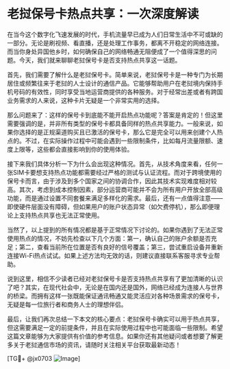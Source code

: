 # 老挝保号卡热点共享：一次深度解读

在当今这个数字化飞速发展的时代，手机流量早已成为人们日常生活中不可或缺的一部分。无论是刷视频、看直播，还是处理工作事务，都离不开稳定的网络连接。而当你身处异国他乡时，如何确保自己的网络畅通无阻便成了一个值得深思的问题。今天，我们就来聊聊老挝保号卡是否支持热点共享这一话题。

首先，我们需要了解什么是老挝保号卡。简单来说，老挝保号卡是一种专门为长期居住或频繁往来于老挝的人士设计的通信产品。它能够帮助用户在老挝境内保持手机号码的有效性，同时享受当地运营商提供的各种服务。对于经常出差或者有跨国业务需求的人来说，这种卡片无疑是一个非常实用的选择。

那么问题来了：这样的保号卡到底能不能开启热点功能呢？答案是肯定的！但这里需要强调的是，并非所有类型的保号卡都具备同样的热点共享能力。一般来说，如果你选择的是正规渠道购买且已激活的保号卡，那么它是完全可以用来创建个人热点的。不过，在实际操作过程中可能会遇到一些限制条件，比如每月流量限额、速度上限等，这些都会直接影响到你的使用体验。

接下来我们具体分析一下为什么会出现这种情况。首先，从技术角度来看，任何一张SIM卡要想支持热点功能都需要经过严格的测试与认证流程。而对于跨境使用的保号卡而言，由于涉及到多个国家之间的协调合作，因此其技术实现难度相对较高。其次，考虑到成本控制因素，部分运营商可能并不会为所有用户开放全部高级功能，而是通过设置不同套餐来满足多样化的需求。最后，还有一点值得注意——即使硬件层面没有障碍，但如果用户的账户状态异常（如欠费停机），那么即便理论上支持热点共享也无法正常使用。

当然了，以上提到的所有情况都是基于正常情况下讨论的。如果你遇到了无法正常使用热点的情况，不妨先检查以下几个方面：第一，确认自己的账户余额是否充足；第二，查看当前所在位置是否有良好的信号覆盖；第三，尝试重启设备并重新连接Wi-Fi热点试试。如果上述方法均无效的话，则建议直接联系客服寻求专业帮助。

说到这里，相信不少读者已经对老挝保号卡是否支持热点共享有了更加清晰的认识了吧？其实，在现代社会中，无论是在国内还是国外，网络已经成为连接人与世界的桥梁。而拥有这样一张既能保证通讯畅通又能灵活应对各种场景需求的保号卡，无疑是每一位旅行者和商务人士的理想伴侣。

最后，让我们再次总结一下本文的核心要点：老挝保号卡确实可以用于热点共享，但这需要满足一定的前提条件，并且在实际使用过程中也可能面临一些限制。希望这篇文章能够为大家提供有价值的参考信息。如果你还有其他疑问或者想要了解更多关于老挝通信市场的资讯，请随时关注相关平台获取最新动态！

[TG💪+ @jx0703 ![Image](https://github.com/user-attachments/assets/dbca1d08-cadb-493c-b0ec-ad6f7a83f270)]